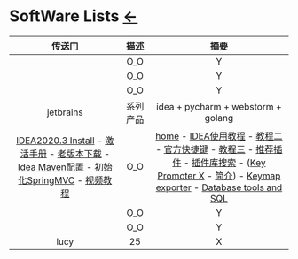 # SoftWare Lists [←](index.md)

| 传送门 | 描述 | 摘要 |
|:---:|:---:|:---:|
| []() | O_O | Y |
| []() | O_O | Y |
| []() | O_O | Y |
| jetbrains | 系列产品 | idea + pycharm + webstorm + golang |
| [IDEA2020.3 Install](https://www.jetbrains.com/idea/download/#section=windows) - [激活手册](https://tech.souyunku.com/?p=15076) - [老版本下载](https://plugins.jetbrains.com/plugin/9792-key-promoter-x/versions) - [Idea Maven配置](https://blog.csdn.net/qq_32588349/article/details/51461182) - [初始化SpringMVC](https://github.com/guobinhit/intellij-idea-tutorial/blob/master/articles/basic-course/run-maven-springmvc.md) - [视频教程](https://pan.baidu.com/s/1gfeX3hD#list/path=%2F) | O_O | [home](https://www.jetbrains.com/) - [IDEA使用教程](https://mp.weixin.qq.com/s/Ds1iU6ipMgWyaqaOPgP44g) - [教程二](https://www.jianshu.com/p/9c65b7613c30) - [官方快捷键](https://resources.jetbrains.com/storage/products/intellij-idea/docs/IntelliJIDEA_ReferenceCard.pdf?_ga=2.245882828.975693892.1595897653-1549347267.1595210612) - [教程三](https://blog.csdn.net/qq_35246620/article/details/61191375) - [推荐插件](https://mp.weixin.qq.com/s?__biz=MzIzMzgxOTQ5NA==&mid=2247492732&idx=2&sn=99a642148b14071188f0ca70c8658503&chksm=e8fd7875df8af1634c2c32749eada10f4236bf3851bdbe77d3ecc5ab284242b0b45b235609c2&scene=21#wechat_redirect) - [插件库搜索](https://plugins.jetbrains.com/idea) - ([Key Promoter X](https://plugins.jetbrains.com/plugin/9792-key-promoter-x/versions) - [简介](https://github.com/sponsors/halirutan)) - [Keymap exporter](https://plugins.jetbrains.com/plugin/7066-keymap-exporter) - [Database tools and SQL](https://www.jetbrains.com/help/idea/relational-databases.html) |
| []() | O_O | Y |
| []() | O_O | Y |
| lucy | 25 | X |


